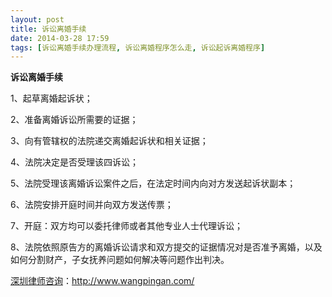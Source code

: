 ```yaml
---
layout: post
title: 诉讼离婚手续
date: 2014-03-28 17:59
tags: [诉讼离婚手续办理流程, 诉讼离婚程序怎么走, 诉讼起诉离婚程序]
---
```

<strong>诉讼离婚手续</strong>

1、起草离婚起诉状；

2、准备离婚诉讼所需要的证据；

3、向有管辖权的法院递交离婚起诉状和相关证据；

4、法院决定是否受理该四诉讼；

5、法院受理该离婚诉讼案件之后，在法定时间内向对方发送起诉状副本；

6、法院安排开庭时间并向双方发送传票；

7、开庭：双方均可以委托律师或者其他专业人士代理诉讼；

8、法院依照原告方的离婚诉讼请求和双方提交的证据情况对是否准予离婚，以及如何分割财产，子女抚养问题如何解决等问题作出判决。

<a href="http://www.wangpingan.com/">深圳律师咨询</a>：<a href="http://www.wangpingan.com/">http://www.wangpingan.com/</a>

